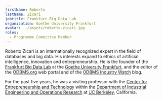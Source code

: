 ```yaml
---
firstName: Roberto
lastName: Zicari
jobtitle: Frankfurt Big Data Lab
organization: Goethe University Frankfurt
avatar: ../assets/roberto-zicari.jpg
roles:
  - Programme Committee Member
---
```


Roberto Zicari is an internationally recognized expert in the field of databases
and big data. His interests expand to ethics of artificial intelligence,
innovation and entrepreneurship. He is the founder of the
[Frankfurt Big Data Lab](http://www.bigdata.uni-frankfurt.de/) at the
[Goethe University Frankfurt](http://www.goethe-university-frankfurt.de/), and
the editor of the [ODBMS.org](http://www.odbms.org/) web portal and of the
[ODBMS Industry Watch](http://www.odbms.org/blog/) blog.

For the past five years, he was a visiting professor with the
[Center for Entrepreneurship and Technology](https://scet.berkeley.edu/) within
the
[Department of Industrial Engineering and Operations Research](https://ieor.berkeley.edu/)
at [UC Berkeley](https://www.berkeley.edu/), California.
